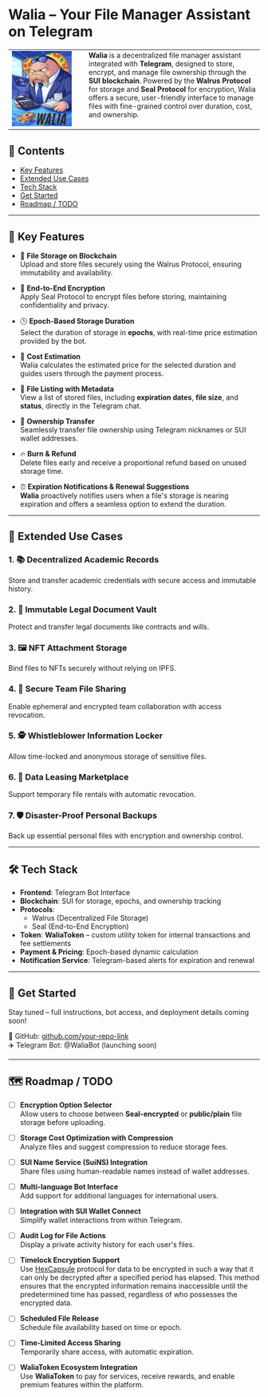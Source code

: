 # Walia – Your File Manager Assistant on Telegram
<table>
  <tr>
    <td width="140" valign="top">
      <img src="pics/walia.jpeg" alt="logo" width="120"/>
    </td>
    <td valign="top">
      <strong>Walia</strong> is a decentralized file manager assistant integrated with <strong>Telegram</strong>, designed to store, encrypt, and manage file ownership through the <strong>SUI blockchain</strong>. Powered by the <strong>Walrus Protocol</strong> for storage and <strong>Seal Protocol</strong> for encryption, Walia offers a secure, user-friendly interface to manage files with fine-grained control over duration, cost, and ownership.
    </td>
  </tr>
</table>

## 📑 Contents

- [Key Features](#-key-features)
- [Extended Use Cases](#-extended-use-cases)
- [Tech Stack](#️-tech-stack)
- [Get Started](#-get-started)
- [Roadmap / TODO](#️-roadmap--todo)

---

## 🚀 Key Features

- 📁 **File Storage on Blockchain**  
  Upload and store files securely using the Walrus Protocol, ensuring immutability and availability.

- 🔐 **End-to-End Encryption**  
  Apply Seal Protocol to encrypt files before storing, maintaining confidentiality and privacy.

- 🕒 **Epoch-Based Storage Duration**  
  Select the duration of storage in **epochs**, with real-time price estimation provided by the bot.

- 💸 **Cost Estimation**  
  Walia calculates the estimated price for the selected duration and guides users through the payment process.

- 📂 **File Listing with Metadata**  
  View a list of stored files, including **expiration dates**, **file size**, and **status**, directly in the Telegram chat.

- 👤 **Ownership Transfer**  
  Seamlessly transfer file ownership using Telegram nicknames or SUI wallet addresses.

- 🔥 **Burn & Refund**  
  Delete files early and receive a proportional refund based on unused storage time.

- ⏰ **Expiration Notifications & Renewal Suggestions**  
  **Walia** proactively notifies users when a file's storage is nearing expiration and offers a seamless option to extend the duration.

---

## 🔧 Extended Use Cases

### 1. 📚 **Decentralized Academic Records**  
Store and transfer academic credentials with secure access and immutable history.

### 2. 🧾 **Immutable Legal Document Vault**  
Protect and transfer legal documents like contracts and wills.

### 3. 🖼️ **NFT Attachment Storage**  
Bind files to NFTs securely without relying on IPFS.

### 4. 👥 **Secure Team File Sharing**  
Enable ephemeral and encrypted team collaboration with access revocation.

### 5. 🕵️ **Whistleblower Information Locker**  
Allow time-locked and anonymous storage of sensitive files.

### 6. 💾 **Data Leasing Marketplace**  
Support temporary file rentals with automatic revocation.

### 7. 🛡️ **Disaster-Proof Personal Backups**  
Back up essential personal files with encryption and ownership control.

---

## 🛠️ Tech Stack

- **Frontend**: Telegram Bot Interface  
- **Blockchain**: SUI for storage, epochs, and ownership tracking  
- **Protocols**:  
  - Walrus (Decentralized File Storage)  
  - Seal (End-to-End Encryption)  
- **Token**: **WaliaToken** – custom utility token for internal transactions and fee settlements  
- **Payment & Pricing**: Epoch-based dynamic calculation  
- **Notification Service**: Telegram-based alerts for expiration and renewal  

---

## 📌 Get Started

Stay tuned – full instructions, bot access, and deployment details coming soon!

📁 GitHub: [github.com/your-repo-link](#)  
✈️ Telegram Bot: @WaliaBot (launching soon)

---

## 🗺️ Roadmap / TODO

- [ ] **Encryption Option Selector**  
  Allow users to choose between **Seal-encrypted** or **public/plain** file storage before uploading.

- [ ] **Storage Cost Optimization with Compression**  
  Analyze files and suggest compression to reduce storage fees.

- [ ] **SUI Name Service (SuiNS) Integration**  
  Share files using human-readable names instead of wallet addresses.

- [ ] **Multi-language Bot Interface**  
  Add support for additional languages for international users.

- [ ] **Integration with SUI Wallet Connect**  
  Simplify wallet interactions from within Telegram.

- [ ] **Audit Log for File Actions**  
  Display a private activity history for each user's files.

- [ ] **Timelock Encryption Support**  
  Use [HexCapsule](https://www.hexcapsule.com/about) protocol for data to be encrypted in such a way that it can only be decrypted after a specified period has elapsed. This method ensures that the encrypted information remains inaccessible until the predetermined time has passed, regardless of who possesses the encrypted data.

- [ ] **Scheduled File Release**  
  Schedule file availability based on time or epoch.

- [ ] **Time-Limited Access Sharing**  
  Temporarily share access, with automatic expiration.

- [ ] **WaliaToken Ecosystem Integration**  
  Use **WaliaToken** to pay for services, receive rewards, and enable premium features within the platform.
